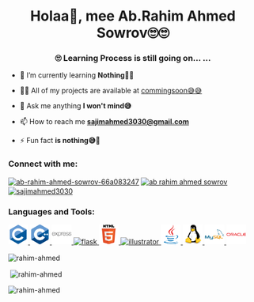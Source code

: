 <h1 align="center">Holaa👋, mee Ab.Rahim Ahmed Sowrov🙄🙄</h1>
<h3 align="center">🙄 Learning Process is still going on... ...</h3>

- 🌱 I’m currently learning **Nothing🥱😅**

- 👨‍💻 All of my projects are available at [commingsoon😅😅](commingsoon😅😅)

- 💬 Ask me anything **I won't mind😅**

- 📫 How to reach me **sajimahmed3030@gmail.com**

- ⚡ Fun fact **is nothing😅🥰**

<h3 align="left">Connect with me:</h3>
<p align="left">
<a href="https://linkedin.com/in/ab-rahim-ahmed-sowrov-66a083247" target="blank"><img align="center" src="https://raw.githubusercontent.com/rahuldkjain/github-profile-readme-generator/master/src/images/icons/Social/linked-in-alt.svg" alt="ab-rahim-ahmed-sowrov-66a083247" height="30" width="40" /></a>
<a href="https://fb.com/ab rahim ahmed sowrov" target="blank"><img align="center" src="https://raw.githubusercontent.com/rahuldkjain/github-profile-readme-generator/master/src/images/icons/Social/facebook.svg" alt="ab rahim ahmed sowrov" height="30" width="40" /></a>
<a href="https://www.hackerrank.com/sajimahmed3030" target="blank"><img align="center" src="https://raw.githubusercontent.com/rahuldkjain/github-profile-readme-generator/master/src/images/icons/Social/hackerrank.svg" alt="sajimahmed3030" height="30" width="40" /></a>
</p>

<h3 align="left">Languages and Tools:</h3>
<p align="left"> <a href="https://www.cprogramming.com/" target="_blank" rel="noreferrer"> <img src="https://raw.githubusercontent.com/devicons/devicon/master/icons/c/c-original.svg" alt="c" width="40" height="40"/> </a> <a href="https://www.w3schools.com/cpp/" target="_blank" rel="noreferrer"> <img src="https://raw.githubusercontent.com/devicons/devicon/master/icons/cplusplus/cplusplus-original.svg" alt="cplusplus" width="40" height="40"/> </a> <a href="https://expressjs.com" target="_blank" rel="noreferrer"> <img src="https://raw.githubusercontent.com/devicons/devicon/master/icons/express/express-original-wordmark.svg" alt="express" width="40" height="40"/> </a> <a href="https://flask.palletsprojects.com/" target="_blank" rel="noreferrer"> <img src="https://www.vectorlogo.zone/logos/pocoo_flask/pocoo_flask-icon.svg" alt="flask" width="40" height="40"/> </a> <a href="https://www.w3.org/html/" target="_blank" rel="noreferrer"> <img src="https://raw.githubusercontent.com/devicons/devicon/master/icons/html5/html5-original-wordmark.svg" alt="html5" width="40" height="40"/> </a> <a href="https://www.adobe.com/in/products/illustrator.html" target="_blank" rel="noreferrer"> <img src="https://www.vectorlogo.zone/logos/adobe_illustrator/adobe_illustrator-icon.svg" alt="illustrator" width="40" height="40"/> </a> <a href="https://www.java.com" target="_blank" rel="noreferrer"> <img src="https://raw.githubusercontent.com/devicons/devicon/master/icons/java/java-original.svg" alt="java" width="40" height="40"/> </a> <a href="https://www.linux.org/" target="_blank" rel="noreferrer"> <img src="https://raw.githubusercontent.com/devicons/devicon/master/icons/linux/linux-original.svg" alt="linux" width="40" height="40"/> </a> <a href="https://www.mysql.com/" target="_blank" rel="noreferrer"> <img src="https://raw.githubusercontent.com/devicons/devicon/master/icons/mysql/mysql-original-wordmark.svg" alt="mysql" width="40" height="40"/> </a> <a href="https://www.oracle.com/" target="_blank" rel="noreferrer"> <img src="https://raw.githubusercontent.com/devicons/devicon/master/icons/oracle/oracle-original.svg" alt="oracle" width="40" height="40"/> </a> </p>

<p><img align="center" src="https://github-readme-stats.vercel.app/api/top-langs?username=rahim-ahmed&show_icons=true&locale=en&layout=compact" alt="rahim-ahmed" /></p>

<p>&nbsp;<img align="center" src="https://github-readme-stats.vercel.app/api?username=rahim-ahmed&show_icons=true&locale=en" alt="rahim-ahmed" /></p>

<p><img align="center" src="https://github-readme-streak-stats.herokuapp.com/?user=rahim-ahmed&" alt="rahim-ahmed" /></p>

